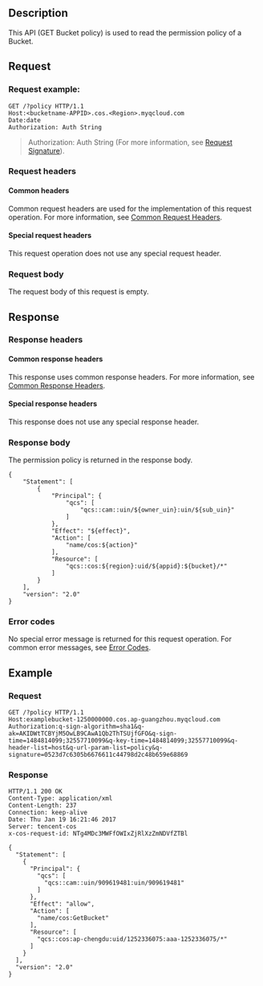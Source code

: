 ## Description
This API (GET Bucket policy) is used to read the permission policy of a Bucket.

## Request

### Request example:

```shell
GET /?policy HTTP/1.1
Host:<bucketname-APPID>.cos.<Region>.myqcloud.com
Date:date
Authorization: Auth String
```

> Authorization: Auth String (For more information, see [Request Signature](https://intl.cloud.tencent.com/document/product/436/7778)).

### Request headers
#### Common headers
Common request headers are used for the implementation of this request operation. For more information, see [Common Request Headers](https://cloud.tencent.com/document/product/436/7728).
#### Special request headers
This request operation does not use any special request header.

### Request body
The request body of this request is empty.

## Response

### Response headers
#### Common response headers
This response uses common response headers. For more information, see [Common Response Headers](https://intl.cloud.tencent.com/document/product/436/7729).
#### Special response headers
This response does not use any special response header.

### Response body
The permission policy is returned in the response body.

```shell
{
    "Statement": [
        {
            "Principal": {
                "qcs": [
                    "qcs::cam::uin/${owner_uin}:uin/${sub_uin}"
                ]
            },
            "Effect": "${effect}",
            "Action": [
                "name/cos:${action}"
            ],
            "Resource": [
                "qcs::cos:${region}:uid/${appid}:${bucket}/*"
            ]
        }
    ],
    "version": "2.0"
}
```

### Error codes
No special error message is returned for this request operation. For common error messages, see [Error Codes](https://intl.cloud.tencent.com/document/product/436/7730).

## Example
### Request

```shell
GET /?policy HTTP/1.1
Host:examplebucket-1250000000.cos.ap-guangzhou.myqcloud.com
Authorization:q-sign-algorithm=sha1&q-ak=AKIDWtTCBYjM5OwLB9CAwA1Qb2ThTSUjfGFO&q-sign-time=1484814099;32557710099&q-key-time=1484814099;32557710099&q-header-list=host&q-url-param-list=policy&q-signature=0523d7c6305b6676611c44798d2c48b659e68869 
```

### Response

```shell
HTTP/1.1 200 OK
Content-Type: application/xml
Content-Length: 237
Connection: keep-alive
Date: Thu Jan 19 16:21:46 2017
Server: tencent-cos
x-cos-request-id: NTg4MDc3MWFfOWIxZjRlXzZmNDVfZTBl

{
  "Statement": [
    {
      "Principal": {
        "qcs": [
          "qcs::cam::uin/909619481:uin/909619481"
        ]
      },
      "Effect": "allow",
      "Action": [
        "name/cos:GetBucket"
      ],
      "Resource": [
        "qcs::cos:ap-chengdu:uid/1252336075:aaa-1252336075/*"
      ]
    }
  ],
  "version": "2.0"
}
```

